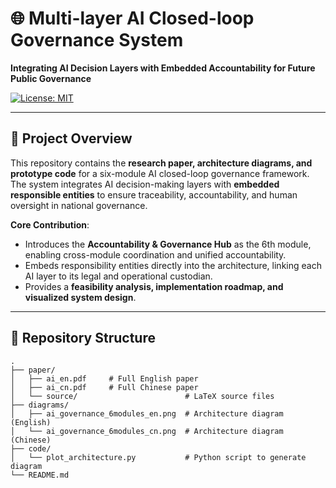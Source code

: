 # 🌐 Multi-layer AI Closed-loop Governance System  
**Integrating AI Decision Layers with Embedded Accountability for Future Public Governance**  

[![License: MIT](https://img.shields.io/badge/License-MIT-green.svg)](LICENSE)  

---

## 📄 Project Overview
This repository contains the **research paper, architecture diagrams, and prototype code** for a six-module AI closed-loop governance framework.  
The system integrates AI decision-making layers with **embedded responsible entities** to ensure traceability, accountability, and human oversight in national governance.

**Core Contribution**:
- Introduces the **Accountability & Governance Hub** as the 6th module, enabling cross-module coordination and unified accountability.
- Embeds responsibility entities directly into the architecture, linking each AI layer to its legal and operational custodian.
- Provides a **feasibility analysis, implementation roadmap, and visualized system design**.

---

## 📂 Repository Structure
```plaintext
.
├── paper/
│   ├── ai_en.pdf     # Full English paper
│   ├── ai_cn.pdf     # Full Chinese paper
│   └── source/                        # LaTeX source files
├── diagrams/
│   ├── ai_governance_6modules_en.png  # Architecture diagram (English)
│   └── ai_governance_6modules_cn.png  # Architecture diagram (Chinese)
├── code/
│   └── plot_architecture.py           # Python script to generate diagram
└── README.md
